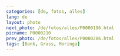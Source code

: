 ```yaml
---
categories: [de, fotos, alles]
lang: de
layout: photo
next_photo: /de/fotos/alles/P0000196.html
picname: P0000210
prev_photo: /de/fotos/alles/P0000286.html
tags: [Bank, Grass, Moringa]
---
```

